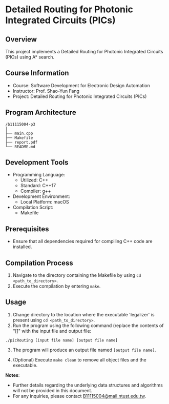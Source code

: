 # Detailed Routing for Photonic Integrated Circuits (PICs)

## Overview

This project implements a Detailed Routing for Photonic Integrated Circuits (PICs) using A* search.

## Course Information

- Course: Software Development for Electronic Design Automation
- Instructor: Prof. Shao-Yun Fang
- Project: Detailed Routing for Photonic Integrated Circuits (PICs)

## Program Architecture

```
/b11115004-p3
│
├── main.cpp
├── Makefile
├── report.pdf
└── README.md
```

## Development Tools

- Programming Language:
  - Utilized: C++
  - Standard: C++17
  - Compiler: g++
- Development Environment:
  - Local Platform: macOS
- Compilation Script:
  - Makefile

## Prerequisites

- Ensure that all dependencies required for compiling C++ code are installed.

## Compilation Process

1. Navigate to the directory containing the Makefile by using `cd <path_to_directory>`.
2. Execute the compilation by entering `make`.

## Usage

1. Change directory to the location where the executable 'legalizer' is present using `cd <path_to_directory>`.
2. Run the program using the following command (replace the contents of "[]" with the input file and output file:

```
./picRouting [input file name] [output file name]
```

3. The program will produce an output file named `[output file name]`.

4. (Optional) Execute `make clean` to remove all object files and the executable.

**Notes**:

- Further details regarding the underlying data structures and algorithms will not be provided in this document.
- For any inquiries, please contact B11115004@mail.ntust.edu.tw.